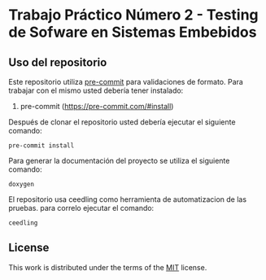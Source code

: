 # Trabajo Práctico Número 2 - Testing de Sofware en Sistemas Embebidos

## Uso del repositorio

Este repositorio utiliza [pre-commit](https://pre-commit.com) para validaciones de formato. Para trabajar con el mismo usted debería tener instalado:

1. pre-commit (https://pre-commit.com/#install)

Después de clonar el repositorio usted debería ejecutar el siguiente comando:

```
pre-commit install
```

Para generar la documentación del proyecto se utiliza el siguiente comando:

```
doxygen

```

El repositorio usa ceedling como herramienta de automatizacion de las pruebas.
para correlo ejecutar el comando:

```
ceedling

```

## License

This work is distributed under the terms of the [MIT](https://spdx.org/licenses/MIT.html) license.

